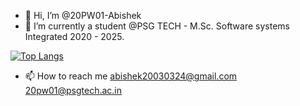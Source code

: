 - 👋 Hi, I’m @20PW01-Abishek
- 🌱 I’m currently a student @PSG TECH - M.Sc. Software systems Integrated 2020 - 2025.

[![Top Langs](https://github-readme-stats.vercel.app/api/top-langs/?username=20PW01-Abishek&layout=compact)]()


- 📫 How to reach me 
      abishek20030324@gmail.com
      20pw01@psgtech.ac.in
      
      
<!---
20PW01-Abishek/20PW01-Abishek is a ✨ special ✨ repository because its `README.md` (this file) appears on your GitHub profile.
You can click the Preview link to take a look at your changes.
--->
